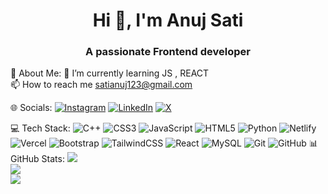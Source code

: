 
<h1 align="center">Hi 👋, I'm Anuj Sati</h1>
<h3 align="center">A passionate Frontend developer</h3>

💫 About Me:
🌱 I’m currently learning JS , REACT<br> 
📫 How to reach me satianuj123@gmail.com


🌐 Socials:
[![Instagram](https://img.shields.io/badge/Instagram-%23E4405F.svg?logo=Instagram&logoColor=white)](https://instagram.com/anuj_sati9) [![LinkedIn](https://img.shields.io/badge/LinkedIn-%230077B5.svg?logo=linkedin&logoColor=white)](https://linkedin.com/in/anuj-sati-24a47b226) [![X](https://img.shields.io/badge/X-black.svg?logo=X&logoColor=white)](https://x.com/Anuj_ok9) 

💻 Tech Stack:
![C++](https://img.shields.io/badge/c++-%2300599C.svg?style=for-the-badge&logo=c%2B%2B&logoColor=white) ![CSS3](https://img.shields.io/badge/css3-%231572B6.svg?style=for-the-badge&logo=css3&logoColor=white) ![JavaScript](https://img.shields.io/badge/javascript-%23323330.svg?style=for-the-badge&logo=javascript&logoColor=%23F7DF1E) ![HTML5](https://img.shields.io/badge/html5-%23E34F26.svg?style=for-the-badge&logo=html5&logoColor=white) ![Python](https://img.shields.io/badge/python-3670A0?style=for-the-badge&logo=python&logoColor=ffdd54) ![Netlify](https://img.shields.io/badge/netlify-%23000000.svg?style=for-the-badge&logo=netlify&logoColor=#00C7B7) ![Vercel](https://img.shields.io/badge/vercel-%23000000.svg?style=for-the-badge&logo=vercel&logoColor=white) ![Bootstrap](https://img.shields.io/badge/bootstrap-%238511FA.svg?style=for-the-badge&logo=bootstrap&logoColor=white) ![TailwindCSS](https://img.shields.io/badge/tailwindcss-%2338B2AC.svg?style=for-the-badge&logo=tailwind-css&logoColor=white) ![React](https://img.shields.io/badge/react-%2320232a.svg?style=for-the-badge&logo=react&logoColor=%2361DAFB) ![MySQL](https://img.shields.io/badge/mysql-4479A1.svg?style=for-the-badge&logo=mysql&logoColor=white) ![Git](https://img.shields.io/badge/git-%23F05033.svg?style=for-the-badge&logo=git&logoColor=white) ![GitHub](https://img.shields.io/badge/github-%23121011.svg?style=for-the-badge&logo=github&logoColor=white)
📊 GitHub Stats:
![](https://github-readme-stats.vercel.app/api?username=Anujj-4r4&theme=dark&hide_border=false&include_all_commits=false&count_private=false)<br/>
![](https://github-readme-streak-stats.herokuapp.com/?user=Anujj-4r4&theme=dark&hide_border=false)<br/>
![](https://github-readme-stats.vercel.app/api/top-langs/?username=Anujj-4r4&theme=dark&hide_border=false&include_all_commits=false&count_private=false&layout=compact)



<!-- Proudly created with GPRM ( https://gprm.itsvg.in ) -->
